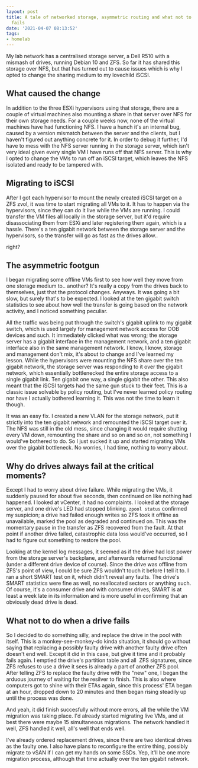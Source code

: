 ```yaml
---
layout: post
title: A tale of networked storage, asymmetric routing and what not to do when a drive
  fails
date: '2021-04-07 08:13:52'
tags:
- homelab
---
```


My lab network has a centralised storage server, a Dell R510 with a mismash of drives, running Debian 10 and ZFS. So far it has shared this storage over NFS, but that has turned out to cause issues which is why I opted to change the sharing medium to my lovechild iSCSI.

## What caused the change

In addition to the three ESXi hypervisors using that storage, there are a couple of virtual machines also mounting a share in that server over NFS for their own storage needs. For a couple weeks now, none of the virtual machines have had functioning NFS. I have a hunch it's an internal bug, caused by a version mismatch between the server and the clients, but I haven't figured out anything concrete for it. In order to debug it further, I'd have to mess with the NFS server running in the storage server, which isn't very ideal given every single VM I have runs off that NFS server. This is why I opted to change the VMs to run off an iSCSI target, which leaves the NFS isolated and ready to be tampered with.

## Migrating to iSCSI

After I got each hypervisor to mount the newly created iSCSI target on a ZFS zvol, it was time to start migrating all VMs to it. It has to happen via the hypervisors, since they can do it live while the VMs are running. I could transfer the VM files all locally in the storage server, but it'd require disassociating them from ESXi and later registering them again, which is a hassle. There's a ten gigabit network between the storage server and the hypervisors, so the transfer will go as fast as the drives allow..

right?

## The asymmetric footgun

I began migrating some offline VMs first to see how well they move from one storage medium to.. another? It's really a copy from the drives back to themselves, just that the protocol changes. Anyways. It was going a bit slow, but surely that's to be expected. I looked at the ten gigabit switch statistics to see about how well the transfer is going based on the network activity, and I noticed something peculiar.

All the traffic was being put through the switch's gigabit uplink to my gigabit switch, which is used largely for management network access for OOB devices and such. It immediately clicked what was wrong; the storage server has a gigabit interface in the management network, and a ten gigabit interface also in the same management network. I know, I know, storage and management don't mix, it's about to change and I've learned my lesson. While the hypervisors were mounting the NFS share over the ten gigabit network, the storage server was responding to it over the gigabit network, which essentially bottlenecked the entire storage access to a single gigabit link. Ten gigabit one way, a single gigabit the other. This also meant that the iSCSI targets had the same gun stuck to their feet. This is a classic issue solvable by policy routing, but I've never learned policy routing nor have I actually bothered learning it. This was not the time to learn it though.

It was an easy fix. I created a new VLAN for the storage network, put it strictly into the ten gigabit network and remounted the iSCSI target over it. The NFS was still in the old mess, since changing it would require shutting every VM down, remounting the share and so on and so on, not something I would've bothered to do. So I just sucked it up and started migrating VMs over the gigabit bottleneck. No worries, I had time, nothing to worry about.

## Why do drives always fail at the critical moments?

Except I had to worry about drive failure. While migrating the VMs, it suddenly paused for about five seconds, then continued on like nothing had happened. I looked at vCenter, it had no complaints. I looked at the storage server, and one drive's LED had stopped blinking. `zpool status` confirmed my suspicion; a drive had failed enough writes so ZFS took it offline as unavailable, marked the pool as degraded and continued on. This was the momentary pause in the transfer as ZFS recovered from the fault. At that point if another drive failed, catastrophic data loss would've occurred, so I had to figure out something to restore the pool.

Looking at the kernel log messages, it seemed as if the drive had lost power from the storage server's backplane, and afterwards returned functional (under a different drive device of course). Since the drive was offline from ZFS's point of view, I could be sure ZFS wouldn't touch it before I tell it to. I ran a short SMART test on it, which didn't reveal any faults. The drive's SMART statistics were fine as well, no reallocated sectors or anything such. Of course, it's a consumer drive and with consumer drives, SMART is at least a week late in its information and is more useful in confirming that an obviously dead drive is dead.

## What not to do when a drive fails

So I decided to do something silly, and replace the drive in the pool with itself. This is a monkey-see-monkey-do kinda situation, it should go without saying that replacing a possibly faulty drive with another faulty drive often doesn't end well. Except it did in this case, but give it time and it probably fails again. I emptied the drive's partition table and all &nbsp;ZFS signatures, since ZFS refuses to use a drive it sees is already a part of another ZFS pool. After telling ZFS to replace the faulty drive with the "new" one, I began the arduous journey of waiting for the resilver to finish. This is also where computers got to shine with their ETAs again, since this process' ETA began at an hour, dropped down to 20 minutes and then began rising steadily up until the process was done.

And yeah, it did finish succesfully without more errors, all the while the VM migration was taking place. I'd already started migrating live VMs, and at best there were maybe 15 simultaneous migrations. The network handled it well, ZFS handled it well, all's well that ends well.

I've already ordered replacement drives, since there are two identical drives as the faulty one. I also have plans to reconfigure the entire thing, possibly migrate to vSAN if I can get my hands on some SSDs. Yep, it'll be one more migration process, although that time actually over the ten gigabit network.

